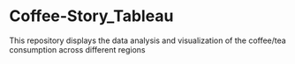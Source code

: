 # Coffee-Story_Tableau

This repository displays the data analysis and visualization of the coffee/tea consumption across different regions
